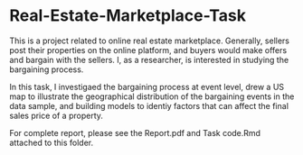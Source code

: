 # Real-Estate-Marketplace-Task

This is a project related to online real estate marketplace. Generally, sellers post their properties on the online platform, and
buyers would make offers and bargain with the sellers. I, as a researcher, is interested in studying the bargaining process.

In this task, I investigaed the bargaining process at event level, drew a US map to illustrate the geographical distribution of the bargaining events in the data sample, and building models to identiy factors that can affect the final sales price of a property.

For complete report, please see the Report.pdf and Task code.Rmd attached to this folder.

